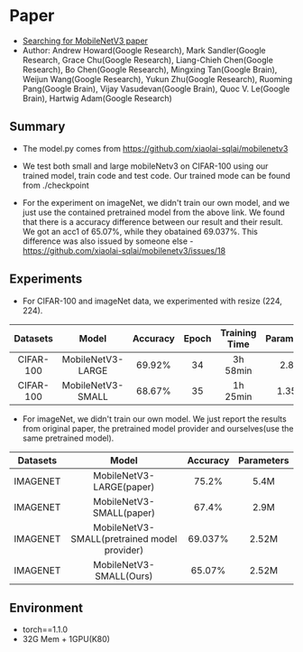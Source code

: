# Paper
- [Searching for MobileNetV3 paper](https://arxiv.org/abs/1905.02244)
- Author: Andrew Howard(Google Research), Mark Sandler(Google Research, Grace Chu(Google Research), Liang-Chieh Chen(Google Research), Bo Chen(Google Research), Mingxing Tan(Google Brain), Weijun Wang(Google Research), Yukun Zhu(Google Research), Ruoming Pang(Google Brain), Vijay Vasudevan(Google Brain), Quoc V. Le(Google Brain), Hartwig Adam(Google Research)

## Summary

- The model.py comes from https://github.com/xiaolai-sqlai/mobilenetv3 

- We test both small and large mobileNetv3 on CIFAR-100 using our trained model, train code and test code. Our trained mode can be found from ./checkpoint

- For the experiment on imageNet, we didn't train our own model, and we just use the contained pretrained model from the above link. We found that there is a accuracy difference between our result and their result. We got an acc1 of 65.07%, while they obatained 69.037%. This difference was also issued by someone else - https://github.com/xiaolai-sqlai/mobilenetv3/issues/18


## Experiments
- For CIFAR-100 and imageNet data, we experimented with resize (224, 224).

| Datasets | Model | Accuracy | Epoch | Training Time | Parameters |
| :---: | :---: | :---: | :---: | :---: | :---: |
| CIFAR-100 | MobileNetV3-LARGE | 69.92% | 34 | 3h 58min | 2.8M|
| CIFAR-100 | MobileNetV3-SMALL | 68.67% | 35 | 1h 25min | 1.35M|

- For imageNet, we didn't train our own model. We just report the results from original paper, the pretrained model provider and ourselves(use the same pretrained model). 

| Datasets | Model | Accuracy | Parameters |
| :---: | :---: | :---: | :---: |
| IMAGENET | MobileNetV3-LARGE(paper)| 75.2% | 5.4M | 
| IMAGENET | MobileNetV3-SMALL(paper)| 67.4%| 2.9M | 
| IMAGENET | MobileNetV3-SMALL(pretrained model provider)| 69.037% | 2.52M | 
| IMAGENET | MobileNetV3-SMALL(Ours) | 65.07% | 2.52M | 
## Environment
- torch==1.1.0
- 32G Mem + 1GPU(K80)
